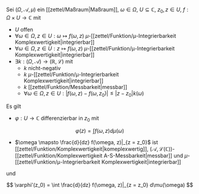 Sei $(\Omega, \mathcal{A}, \mu)$ ein [[zettel/Maßraum|Maßraum]], $\omega \in \Omega$, $U \subseteq \mathbb{C}$, $z_0, z \in U$, $f : \Omega \times U \to \mathbb{C}$ mit
- $U$ offen
- $\forall \omega \in \Omega, z \in U : \omega \mapsto f(\omega, z)$ $\mu$-[[zettel/Funktion/μ-Integrierbarkeit Komplexwertigkeit|integrierbar]]
- $\forall \omega \in \Omega, z \in U : z \mapsto f(\omega, z)$ $\mu$-[[zettel/Funktion/μ-Integrierbarkeit Komplexwertigkeit|integrierbar]]
- $\exists k : (\Omega, \mathcal{A}) \to (\mathbb{R}, \mathcal{L})$ mit
	- $k$ nicht-negativ
	- $k$ $\mu$-[[zettel/Funktion/μ-Integrierbarkeit Komplexwertigkeit|integrierbar]]
	- $k$ [[zettel/Funktion/Messbarkeit|messbar]]
	- $\forall \omega \in \Omega, z \in U : |f(\omega, z) - f(\omega, z_0)| \le |z - z_0|k(\omega)$

Es gilt
- $\varphi : U \to \mathbb{C}$ differenzierbar in $z_0$ mit

$$
	\varphi(z) = \int f(\omega, z) d\mu(\omega)
$$

- $\omega \mapsto \frac{d}{dz} f(\omega, z)|_{z = z_0}$ ist [[zettel/Funktion/Komplexwertigkeit|komeplexwertig]], $(\mathcal{A}, \mathcal{L}(\mathbb{C}))$-[[zettel/Funktion/Komplexwertigkeit A-S-Messbarkeit|messbar]] und $\mu$-[[zettel/Funktion/μ-Integrierbarkeit Komplexwertigkeit|integrierbar]]

und 

$$
	\varphi'(z_0) = \int \frac{d}{dz} f(\omega, z)|_{z = z_0} d\mu(\omega)
$$